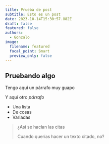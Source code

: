 ```yaml
---
title: Prueba de post
subtitle: Esto es un post
date: 2023-10-14T15:30:57.882Z
draft: false
featured: false
authors:
  - Gonzalo
image:
  filename: featured
  focal_point: Smart
  preview_only: false
---
```

## Pruebando algo

Tengo aquí un párrafo muy guapo

Y aquí otro *párrafo*
- Una lista
- De cosas
- Variadas

> ¿Así se hacían las citas
>
> Cuando querías hacer un texto citado, no?


